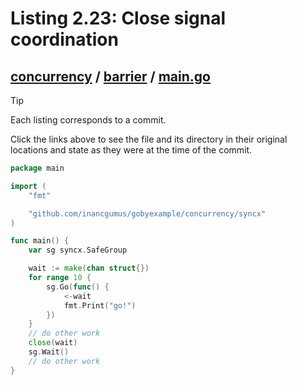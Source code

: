 # Listing 2.23: Close signal coordination

## [concurrency](https://github.com/inancgumus/gobyexample/blob/bb1188bdce43d4921bb10b50bfbcc6cb8eecd86c/concurrency) / [barrier](https://github.com/inancgumus/gobyexample/blob/bb1188bdce43d4921bb10b50bfbcc6cb8eecd86c/concurrency/barrier) / [main.go](https://github.com/inancgumus/gobyexample/blob/bb1188bdce43d4921bb10b50bfbcc6cb8eecd86c/concurrency/barrier/main.go)

> [!TIP]
> Each listing corresponds to a commit.
>
> Click the links above to see the file and its directory in their original locations and state as they were at the time of the commit.

```go
package main

import (
	"fmt"

	"github.com/inancgumus/gobyexample/concurrency/syncx"
)

func main() {
	var sg syncx.SafeGroup

	wait := make(chan struct{})
	for range 10 {
		sg.Go(func() {
			<-wait
			fmt.Print("go!")
		})
	}
	// do other work
	close(wait)
	sg.Wait()
	// do other work
}
```

